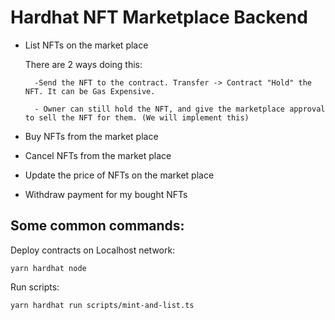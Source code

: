 # Hardhat NFT Marketplace Backend

- List NFTs on the market place

    There are 2 ways doing this:
        
        -Send the NFT to the contract. Transfer -> Contract "Hold" the NFT. It can be Gas Expensive.

        - Owner can still hold the NFT, and give the marketplace approval to sell the NFT for them. (We will implement this)

- Buy NFTs from the market place

- Cancel NFTs from the market place

- Update the price of NFTs on the market place

- Withdraw payment for my bought NFTs


## Some common commands:


Deploy contracts on Localhost network:

```
yarn hardhat node
```

Run scripts:

```
yarn hardhat run scripts/mint-and-list.ts
```